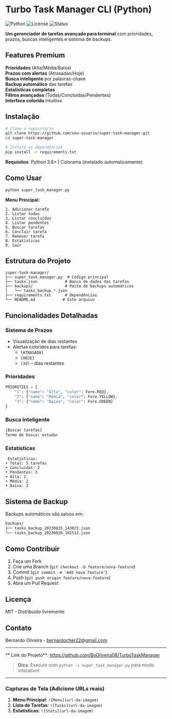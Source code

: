 # Turbo Task Manager CLI (Python)

![Python](https://img.shields.io/badge/Python-3.8%2B-blue)
![License](https://img.shields.io/badge/License-MIT-green)
![Status](https://img.shields.io/badge/Version-2.0-brightgreen)

**Um gerenciador de tarefas avançado para terminal** com prioridades, prazos, buscas inteligentes e sistema de backups.

## Features Premium

**Prioridades** (Alta/Média/Baixa)  
**Prazos com alertas** (Atrasadas/Hoje)  
**Busca inteligente** por palavras-chave  
**Backup automático** das tarefas  
**Estatísticas completas**  
**Filtros avançados** (Todas/Concluídas/Pendentes)  
**Interface colorida** intuitiva  

##  Instalação

```bash
# Clone o repositório
git clone https://github.com/seu-usuario/super-task-manager.git
cd super-task-manager

# Instale as dependências
pip install -r requirements.txt
```

 **Requisitos**: Python 3.8+ | Colorama (instalado automaticamente)

##  Como Usar

```bash
python super_task_manager.py
```

**Menu Principal:**
```
1. Adicionar tarefa
2. Listar todas
3. Listar concluídas
4. Listar pendentes
5. Buscar tarefas
6. Concluir tarefa
7. Remover tarefa
8. Estatísticas
9. Sair
```

##  Estrutura do Projeto

```
super-task-manager/
├── super_task_manager.py  # Código principal
├── tasks.json            # Banco de dados das tarefas
├── backups/              # Pasta de backups automáticos
│   └── tasks_backup_*.json
├── requirements.txt      # Dependências
└── README.md            # Este arquivo
```

##  Funcionalidades Detalhadas

###  Sistema de Prazos
- Visualização de dias restantes
- Alertas coloridos para tarefas:
  -  `[ATRASADA]`
  -  `[HOJE]`
  -  `(3d)` - dias restantes

###  Prioridades
```python
PRIORITIES = {
    "1": {"name": "Alta", "color": Fore.RED},
    "2": {"name": "Média", "color": Fore.YELLOW},
    "3": {"name": "Baixa", "color": Fore.GREEN}
}
```

###  Busca Inteligente
```bash
[Buscar tarefas]
Termo de busca: estudar
```

###  Estatísticas
```
 Estatísticas:
• Total: 5 tarefas
• Concluídas: 2
• Pendentes: 3
• Alta: 1
• Média: 2
• Baixa: 2
```

## Sistema de Backup
Backups automáticos são salvos em:
```bash
backups/
├── tasks_backup_20230815_143022.json
└── tasks_backup_20230816_101512.json
```

## Como Contribuir
1. Faça um Fork
2. Crie uma Branch (`git checkout -b feature/nova-feature`)
3. Commit (`git commit -m 'Add nova feature'`)
4. Push (`git push origin feature/nova-feature`)
5. Abra um Pull Request

## Licença
MIT - Distribuído livremente

##  Contato
Bernardo Oliveira - bernardocher22@gmail.com

--- 

** Link do Projeto**: https://github.com/BeOliveira08/TurboTaskManager

>**Dica**: Execute com `python -i super_task_manager.py` para modo interativo!

---

### Capturas de Tela (Adicione URLs reais)
1. **Menu Principal**: `![Menu](url-da-imagem)`
2. **Lista de Tarefas**: `![Tasks](url-da-imagem)`
3. **Estatísticas**: `![Stats](url-da-imagem)`
